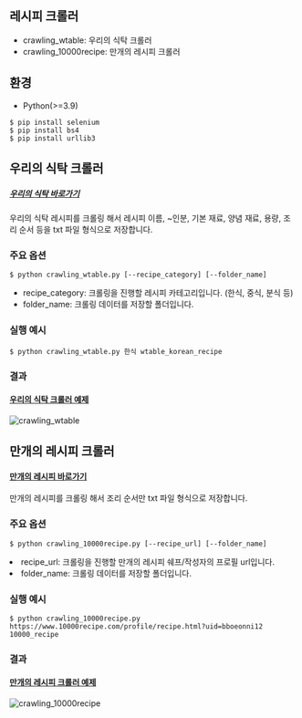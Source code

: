 ## 레시피 크롤러

- crawling_wtable: 우리의 식탁 크롤러
- crawling_10000recipe: 만개의 레시피 크롤러

## 환경
- Python(>=3.9)

```
$ pip install selenium
$ pip install bs4
$ pip install urllib3
```

## 우리의 식탁 크롤러
##### [우리의 식탁 바로가기](https://wtable.co.kr/recipes)
우리의 식탁 레시피를 크롤링 해서 레시피 이름, ~인분, 기본 재료, 양념 재료, 용량, 조리 순서 등을 txt 파일 형식으로 저장합니다.

### 주요 옵션
```
$ python crawling_wtable.py [--recipe_category] [--folder_name]
```
- recipe_category: 크롤링을 진행할 레시피 카테고리입니다. (한식, 중식, 분식 등)
- folder_name: 크롤링 데이터를 저장할 폴더입니다.

### 실행 예시
```
$ python crawling_wtable.py 한식 wtable_korean_recipe
```

### 결과
#### [우리의 식탁 크롤러 예제](https://github.com/iiVSX/lesik/blob/master/Crawling/wtable_korean_recipe/%EA%B0%80%EB%A6%AC%EB%B9%84%EC%B9%BC%EA%B5%AD%EC%88%98.txt)
![crawling_wtable](https://user-images.githubusercontent.com/63731797/209580009-dc4ee1f5-6650-4452-98d3-569c1cd66185.png)


## 만개의 레시피 크롤러
#### [만개의 레시피 바로가기](https://www.10000recipe.com/chef/chef_list.html)
만개의 레시피를 크롤링 해서 조리 순서만 txt 파일 형식으로 저장합니다.

### 주요 옵션
```
$ python crawling_10000recipe.py [--recipe_url] [--folder_name]
```
<li>recipe_url: 크롤링을 진행할 만개의 레시피 쉐프/작성자의 프로필 url입니다.</li>
<li>folder_name: 크롤링 데이터를 저장할 폴더입니다.</li>

### 실행 예시
```
$ python crawling_10000recipe.py https://www.10000recipe.com/profile/recipe.html?uid=bboeonni12 10000_recipe
```

### 결과
#### [만개의 레시피 크롤러 예제](https://github.com/iiVSX/lesik/blob/master/Crawling/10000_recipe_sample/%EA%B0%88%EC%B9%98%EC%A1%B0%EB%A6%BC.txt)
![crawling_10000recipe](https://user-images.githubusercontent.com/63731797/209580161-2e5e67bb-b9f5-46d9-9b2f-35dc29d0e4e5.png)
